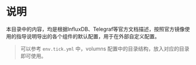 # 说明

本目录中的内容，均是根据InfluxDB、Telegraf等官方文档描述，按照官方镜像使用的指导说明导出的各个组件的默认配置，用于在外部自定义配置。

> 可以参考 `env.tick.yml` 中，volumns 配置中的目录结构，放入对应的目录即可使用。